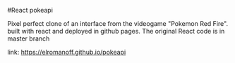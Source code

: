 #React pokeapi

Pixel perfect clone of an interface from the videogame "Pokemon Red Fire". built with react and deployed in github pages. 
The original React code is in master branch

link: https://elromanoff.github.io/pokeapi

